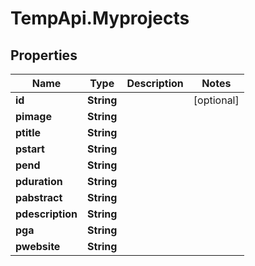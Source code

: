 # TempApi.Myprojects

## Properties

Name | Type | Description | Notes
------------ | ------------- | ------------- | -------------
**id** | **String** |  | [optional] 
**pimage** | **String** |  | 
**ptitle** | **String** |  | 
**pstart** | **String** |  | 
**pend** | **String** |  | 
**pduration** | **String** |  | 
**pabstract** | **String** |  | 
**pdescription** | **String** |  | 
**pga** | **String** |  | 
**pwebsite** | **String** |  | 


